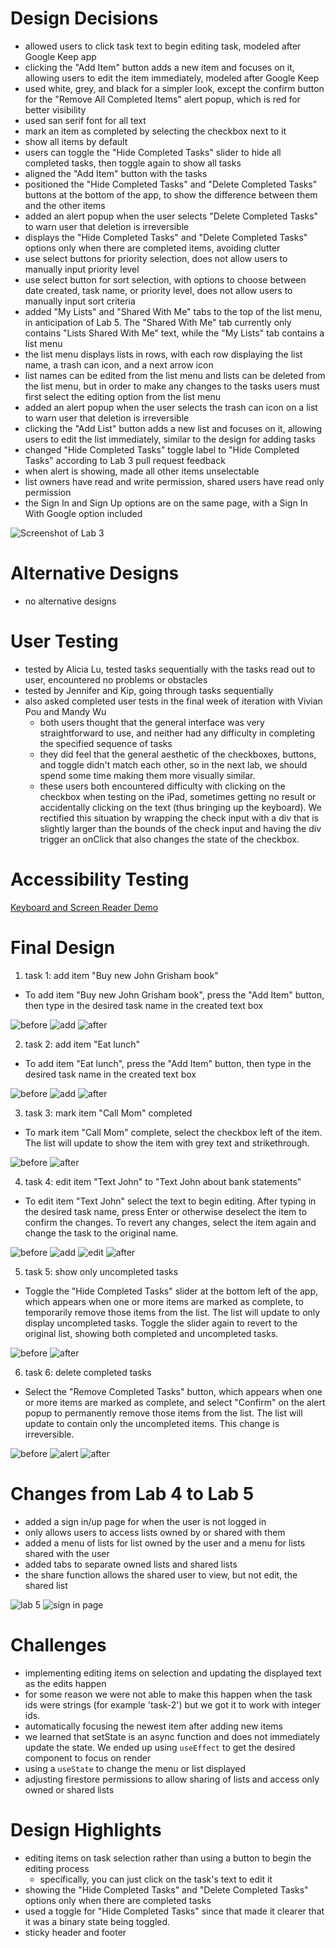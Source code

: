 # Design Decisions
+ allowed users to click task text to begin editing task,
modeled after Google Keep app
+ clicking the "Add Item" button adds a new item and
focuses on it, allowing users to edit the item immediately,
modeled after Google Keep
+ used white, grey, and black for a simpler look, except
the confirm button for the "Remove All Completed Items"
alert popup, which is red for better visibility
+ used san serif font for all text
+ mark an item as completed by selecting the checkbox
next to it
+ show all items by default
+ users can toggle the "Hide Completed Tasks" slider to
hide all completed tasks, then toggle again to show all tasks
+ aligned the "Add Item" button with the tasks
+ positioned the "Hide Completed Tasks" and
"Delete Completed Tasks" buttons at the bottom of the
app, to show the difference between them and the other
items
+ added an alert popup when the user selects "Delete
Completed Tasks" to warn user that deletion is irreversible
+ displays the "Hide Completed Tasks" and "Delete
Completed Tasks" options only when there are completed
items, avoiding clutter
+ use select buttons for priority selection, does not allow
users to manually input priority level
+ use select button for sort selection, with options to
choose between date created, task name, or priority level,
does not allow users to manually input sort criteria
+ added "My Lists" and "Shared With Me" tabs to the top
of the list menu, in anticipation of Lab 5. The
"Shared With Me" tab currently only contains "Lists
Shared With Me" text, while the "My Lists" tab contains
a list menu
+ the list menu displays lists in rows, with each row
displaying the list name, a trash can icon, and a
next arrow icon
+ list names can be edited from the list menu and
lists can be deleted from the list menu, but in order
to make any changes to the tasks users must first
select the editing option from the list menu
+ added an alert popup when the user selects the trash
can icon on a list to warn user that deletion
is irreversible
+ clicking the "Add List" button adds a new list and
focuses on it, allowing users to edit the list immediately,
similar to the design for adding tasks
+ changed "Hide Completed Tasks" toggle label to
"Hide Completed Tasks" according to Lab 3 pull request
feedback
+ when alert is showing, made all other items unselectable
+ list owners have read and write permission, shared 
users have read only permission
+ the Sign In and Sign Up options are on the same 
page, with a Sign In With Google option included

![Screenshot of Lab 3](lab3-basic.png)

# Alternative Designs
+ no alternative designs

# User Testing
+ tested by Alicia Lu, tested tasks sequentially
with the tasks read out to user, encountered no
problems or obstacles
+ tested by Jennifer and Kip, going through tasks
sequentially
+ also asked completed user tests in the final week of
iteration with Vivian Pou and Mandy Wu
  + both users thought that the general interface was
  very straightforward to use, and neither had any
  difficulty in completing the specified sequence of
  tasks
  + they did feel that the general aesthetic of the
  checkboxes, buttons, and toggle didn't match each
  other, so in the next lab, we should spend some time
  making them more visually similar.
  + these users both encountered difficulty with
  clicking on the checkbox when testing on the iPad,
  sometimes getting no result or accidentally clicking
  on the text (thus bringing up the keyboard). We
  rectified this situation by wrapping the check input
  with a div that is slightly larger than the bounds of
  the check input and having the div trigger an onClick
  that also changes the state of the checkbox.

# Accessibility Testing
[Keyboard and Screen Reader Demo](https://drive.google.com/file/d/1lLwrDAKPjqcnc77CesWMCUt-4OK8q5TO/view?usp=sharing)

# Final Design

1. task 1: add item "Buy new John Grisham book"
+ To add item "Buy new John Grisham book", press the
"Add Item" button, then type in the desired task name
in the created text box

![before](t1-begin.png)
![add](t1-add.png)
![after](t1-end.png)

2. task 2: add item "Eat lunch"
+ To add item "Eat lunch", press the "Add Item" button,
then type in the desired task name in the created text
box

![before](t2-begin.png)
![add](t2-add.png)
![after](t2-end.png)

3. task 3: mark item "Call Mom" completed
+ To mark item "Call Mom" complete, select the checkbox
left of the item. The list will update to show the item with grey text and strikethrough.

![before](t3-begin.png)
![after](t3-end.png)

4. task 4: edit item "Text John" to "Text John about
bank statements"
+ To edit item "Text John" select the text to begin
editing. After typing in the desired task name, press
Enter or otherwise deselect the item to confirm the
changes. To revert any changes, select the item again
and change the task to the original name.

![before](t4-begin.png)
![add](t4-edit1.png)
![edit](t4-edit2.png)
![after](t4-end.png)


5. task 5: show only uncompleted tasks
+ Toggle the "Hide Completed Tasks" slider at the
bottom left of the app, which appears when one or more
items are marked as complete, to temporarily remove those
items from the list. The list will update to only
display uncompleted tasks. Toggle the slider
again to revert to the original list, showing both
completed and uncompleted tasks.

![before](t5-begin.png)
![after](t5-end.png)

6. task 6: delete completed tasks
+ Select the "Remove Completed Tasks" button, which
appears when one or more items are marked as complete,
and select "Confirm" on the alert popup to permanently
remove those items from the list. The
list will update to contain only the uncompleted items.
This change is irreversible.

![before](t6-begin.png)
![alert](t6-alert.png)
![after](t6-end.png)


# Changes from Lab 4 to Lab 5
+ added a sign in/up page for when the user is not 
logged in
+ only allows users to access lists owned by or shared 
with them
+ added a menu of lists for list owned by the user and a 
menu for lists shared with the user
+ added tabs to separate owned lists and shared lists
+ the share function allows the shared user to view, but 
not edit, the shared list

![lab 5](listmenu.png)
![sign in page](signin.png)


# Challenges
+ implementing editing items on selection and
updating the displayed text as the edits happen
+ for some reason we were not able to make this happen
when the task ids were strings (for example 'task-2')
but we got it to work with integer ids.
+ automatically focusing the newest item after adding
new items
+ we learned that setState is an async function and
does not immediately update the state. We ended up
using `useEffect` to get the desired component to
focus on render
+ using a `useState` to change the menu or list
displayed
+ adjusting firestore permissions to allow sharing of 
lists and access only owned or shared lists

# Design Highlights
+ editing items on task selection rather than using a button
to begin the editing process
  + specifically, you can just click on the task's text
  to edit it
+ showing the "Hide Completed Tasks" and "Delete
Completed Tasks" options only when there are completed
tasks
+ used a toggle for "Hide Completed Tasks" since that made
it clearer that it was a binary state being toggled.
+ sticky header and footer
